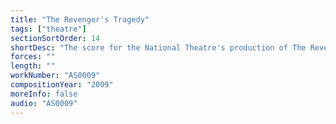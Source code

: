 ```yaml
---
title: "The Revenger's Tragedy"
tags: ["theatre"]
sectionSortOrder: 14
shortDesc: "The score for the National Theatre's production of The Revenger's Tragedy"
forces: ""
length: ""
workNumber: "AS0009"
compositionYear: "2009"
moreInfo: false
audio: "AS0009"
---
```

